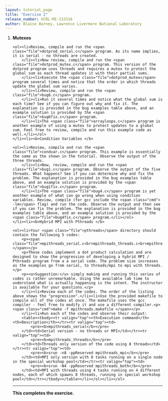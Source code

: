 ```yaml
---
layout: tutorial_page 
title: "Exercise 2"
release_number: UCRL-MI-133316
author: Blaise Barney, Lawrence Livermore National Laboratory
---
```

<ol><li><b>Mutexes </b>
    
    <ol><li>Review, compile and run the <span class="file">dotprod_serial.c</span> program. As its name implies, it is serial - no threads are created.
        </li><li>Now review, compile and run the <span class="file">dotprod_mutex.c</span> program. This version of the dotprod program uses threads and requires a mutex to protect the global sum as each thread updates it with their partial sums.
        </li><li>Execute the <span class="file">dotprod_mutex</span> program several times and notice that the order in which threads update the global sum varies.
        </li><li>Review, compile and run the <span class="file">bug6.c</span> program.
        </li><li>Run it several times and notice what the global sum is each time? See if you can figure out why and fix it. The explanation is provided in the bug examples table above, and an example solution is provided by the <span class="file">bug6fix.c</span> program.
        </li><li>The <span class="file">arrayloops.c</span> program is another example of using a mutex to protect updates to a global sum. Feel free to review, compile and run this example code as well.</li></ol>
    </li><li><b>Condition Variables </b>
    
    <ol><li>Review, compile and run the <span class="file">condvar.c</span> program. This example is essentially the same as the shown in the tutorial. Observe the output of the three threads.
        </li><li>Now, review, compile and run the <span class="file">bug1.c</span> program. Observe the output of the five threads. What happens? See if you can determine why and fix the problem. The explanation is provided in the bug examples table above, and an example solution is provided by the <span class="file">bug1fix.c</span> program.
        </li><li>The <span class="file">bug4.c</span> program is yet another example of what can go wrong when using condition variables. Review, compile (for gcc include the <span class="cmd"> -lm</span> flag) and run the code. Observe the output and then see if you can fix the problem. The explanation is provided in the bug examples table above, and an example solution is provided by the <span class="file">bug4fix.c</span> program.</li></ol>
    </li><li><b>Hybrid MPI with Pthreads </b>
    
    <ol><li>Your <span class="file">pthreads</span> directory should contain the following 5 codes:
        <p><span class="file">mpithreads_serial.c<br>mpithreads_threads.c<br>mpithreads_mpi.c<br>mpithreads_both.c<br>mpithreads.makefile </span></p>
        <p>These codes implement a dot product calculation and are designed to show the progression of developing a hybrid MPI / Pthreads program from a a serial code. The problem size increases as the examples go from serial, to threads/mpi to mpi with threads.</p>
        <p><u>Suggestion:</u> simply making and running this series of codes is rather unremarkable. Using the available lab time to understand what is actually happening is the intent. The instructor is available for your questions.</p>
        </li><li>Review each of the codes. The order of the listing above shows the "progression".</li><li>Use the provided makefile to compile all of the codes at once. The makefile uses the gcc compiler - feel free to modify it and use a different compiler.<p><span class="cmd">make -f mpithreads.makefile </span></p>
        </li><li>Run each of the codes and observe their output:
        <table><tbody><tr valign="top"><th>Execution command</th><th>Description</th></tr><tr valign="top"><td>
            <pre><b>mpithreads_serial</b></pre>
        </td><td>Serial version - no threads or MPI</td></tr><tr valign="top"><td>
            <pre><b>mpithreads_threads</b></pre>
        </td><td>Threads only version of the code using 8 threads</td></tr><tr valign="top"><td>
            <pre><b>srun -n8 -ppReserved mpithreads_mpi</b></pre>
        </td><td>MPI only version with 8 tasks running on a single node in the special workshop pool</td></tr><tr valign="top"><td>
            <pre><b>srun -N4 -ppReserved mpithreads_both</b></pre>
        </td><td>MPI with threads using 4 tasks running on 4 different nodes, each of which spawns 8 threads, running in special workshop pool</td></tr></tbody></table></li></ol></li></ol>

<hr><p><b>This completes the exercise.</b></p>
